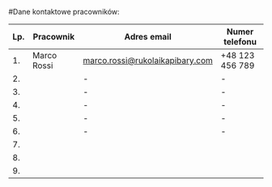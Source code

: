 #Dane kontaktowe pracowników:

|Lp.| Pracownik                 | Adres email                   | Numer telefonu|
|---|---------------------------|-------------------------------|---------------|
|1. | Marco Rossi               |marco.rossi@rukolaikapibary.com|+48 123 456 789|
|2. |                                                        |-|-| 
|3. |                                                        |-|-|
|4. |                                                        |-|-|
|5. |                                                        |-|-|
|6. |                                                        |-|-|
|7. |                                                        |||
|8. |                                                        |||
|9. |                                                        |||



